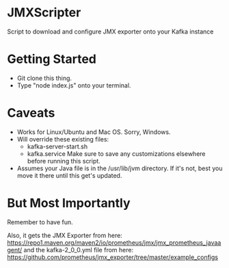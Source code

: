 # JMXScripter
Script to download and configure JMX exporter onto your Kafka instance

# Getting Started
- Git clone this thing.
- Type "node index.js" onto your terminal.

# Caveats
- Works for Linux/Ubuntu and Mac OS. Sorry, Windows.
- Will override these existing files:
  - kafka-server-start.sh
  - kafka.service
  Make sure to save any customizations elsewhere before running this script.
- Assumes your Java file is in the /usr/lib/jvm directory. If it's not, best you move it there until this get's updated.

# But Most Importantly
Remember to have fun.

Also, it gets the JMX Exporter from here: https://repo1.maven.org/maven2/io/prometheus/jmx/jmx_prometheus_javaagent/
and the kafka-2_0_0.yml file from here: https://github.com/prometheus/jmx_exporter/tree/master/example_configs
